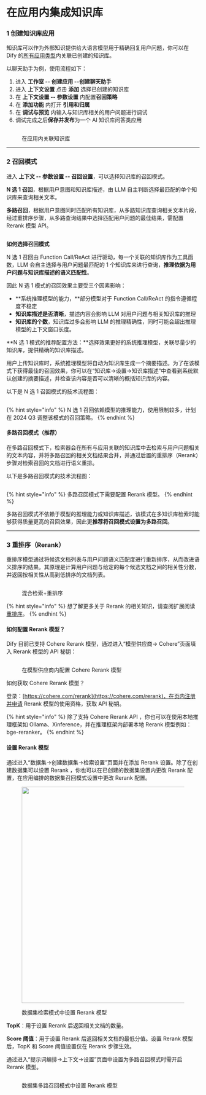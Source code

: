 # 在应用内集成知识库

### 1 创建知识库应用

知识库可以作为外部知识提供给大语言模型用于精确回复用户问题，你可以在 Dify 的[所有应用类型](../application-design/#application\_type)内关联已创建的知识库。

以聊天助手为例，使用流程如下：

1. 进入 **工作室 -- 创建应用 --创建聊天助手**
2. 进入 **上下文设置** 点击 **添加** 选择已创建的知识库
3. 在 **上下文设置 -- 参数设置** 内配置**召回策略**
4. 在 **添加功能** 内打开 **引用和归属**&#x20;
5. 在 **调试与预览** 内输入与知识库相关的用户问题进行调试
6. 调试完成之后**保存并发布**为一个 AI 知识库问答类应用

<figure><img src="../../.gitbook/assets/image (187).png" alt=""><figcaption><p>在应用内关联知识库</p></figcaption></figure>

***

### 2 召回模式

进入 **上下文 -- 参数设置 -- 召回设置**，可以选择知识库的召回模式。

**N 选 1 召回**，根据用户意图和知识库描述，由 LLM 自主判断选择最匹配的单个知识库来查询相关文本。

**多路召回**，根据用户意图同时匹配所有知识库，从多路知识库查询相关文本片段，经过重排序步骤，从多路查询结果中选择匹配用户问题的最佳结果，需配置 Rerank 模型 API。

<figure><img src="../../.gitbook/assets/image (189).png" alt=""><figcaption></figcaption></figure>

**如何选择召回模式**

N 选 1 召回由  Function Call/ReAct 进行驱动，每一个关联的知识库作为工具函数，LLM 会自主选择与用户问题最匹配的 1 个知识库来进行查询，**推理依据为用户问题与知识库描述的语义匹配性**。

因此 N 选 1 模式的召回效果主要受三个因素影响：

* **系统推理模型的能力，**部分模型对于 Function Call/ReAct 的指令遵循程度不稳定
* **知识库描述是否清晰**，描述内容会影响 LLM 对用户问题与相关知识库的推理
* **知识库的个数**，知识库过多会影响 LLM 的推理精确性，同时可能会超出推理模型的上下文窗口长度。

**N 选 1 模式的推荐配置方法：**选择效果更好的系统推理模型，关联尽量少的知识库，提供精确的知识库描述。

用户上传知识库时，系统推理模型将自动为知识库生成一个摘要描述。为了在该模式下获得最佳的召回效果，你可以在“知识库->设置->知识库描述”中查看到系统默认创建的摘要描述，并检查该内容是否可以清晰的概括知识库的内容。

以下是 N 选 1 召回模式的技术流程图：

<figure><img src="../../.gitbook/assets/image (190).png" alt=""><figcaption></figcaption></figure>

{% hint style="info" %}
N 选 1 召回依赖模型的推理能力，使用限制较多，计划在 2024 Q3 调整该模式的召回策略。
{% endhint %}

#### 多路召回模式（推荐） <a href="#duo-lu-zhao-hui-mo-shi" id="duo-lu-zhao-hui-mo-shi"></a>

在多路召回模式下，检索器会在所有与应用关联的知识库中去检索与用户问题相关的文本内容，并将多路召回的相关文档结果合并，并通过后置的重排序（Rerank）步骤对检索召回的文档进行语义重排。

以下是多路召回模式的技术流程图：

<figure><img src="https://docs.dify.ai/~gitbook/image?url=https%3A%2F%2F1288284732-files.gitbook.io%2F%7E%2Ffiles%2Fv0%2Fb%2Fgitbook-x-prod.appspot.com%2Fo%2Fspaces%252FCdDIVDY6AtAz028MFT4d%252Fuploads%252Fgit-blob-9bb237ea9a2b4cc09637e951e696d5b52eb31033%252Fimage.png%3Falt%3Dmedia&#x26;width=768&#x26;dpr=4&#x26;quality=100&#x26;sign=0790e257848b5e6c45ce226109aa1c2f5d54bae1c04d1e14dec9fa6a46bdee17" alt=""><figcaption></figcaption></figure>

{% hint style="info" %}
多路召回模式下需要配置 Rerank 模型。
{% endhint %}

多路召回模式不依赖于模型的推理能力或知识库描述，该模式在多知识库检索时能够获得质量更高的召回效果，因此更**推荐将召回模式设置为多路召回**。

***

### 3 重排序（Rerank）

重排序模型通过将候选文档列表与用户问题语义匹配度进行重新排序，从而改进语义排序的结果。其原理是计算用户问题与给定的每个候选文档之间的相关性分数，并返回按相关性从高到低排序的文档列表。

<figure><img src="../../.gitbook/assets/image (128).png" alt=""><figcaption><p>混合检索+重排序</p></figcaption></figure>

{% hint style="info" %}
想了解更多关于 Rerank 的相关知识，请查阅扩展阅读[重排序](integrate\_knowledge\_within\_application.md#zhong-pai-xu-rerank)。
{% endhint %}

#### 如何配置 Rerank 模型？

Dify 目前已支持 Cohere Rerank 模型，通过进入“模型供应商-> Cohere”页面填入 Rerank 模型的 API 秘钥：

<figure><img src="../../.gitbook/assets/image (112).png" alt=""><figcaption><p>在模型供应商内配置 Cohere Rerank 模型</p></figcaption></figure>

如何获取 Cohere Rerank 模型？

登录：[https://cohere.com/rerank](https://cohere.com/rerank)，在页内注册并申请 Rerank 模型的使用资格，获取 API 秘钥。

{% hint style="info" %}
除了支持 Cohere Rerank API ，你也可以在使用本地推理框架如 Ollama、Xinference，并在推理框架内部署本地 Rerank 模型例如： bge-reranker。
{% endhint %}

#### 设置 Rerank 模型

通过进入“数据集->创建数据集->检索设置”页面并在添加 Rerank 设置。除了在创建数据集可以设置 Rerank ，你也可以在已创建的数据集设置内更改 Rerank 配置，在应用编排的数据集召回模式设置中更改 Rerank 配置。

<figure><img src="../../.gitbook/assets/image (1) (1) (1) (1) (1) (1) (1) (1) (1) (1) (1) (1) (1) (1) (1) (1) (1) (1) (1).png" alt="" width="563"><figcaption><p>数据集检索模式中设置 Rerank 模型</p></figcaption></figure>

**TopK**：用于设置 Rerank 后返回相关文档的数量。

**Score 阈值**：用于设置 Rerank 后返回相关文档的最低分值。设置 Rerank 模型后，TopK 和 Score 阈值设置仅在 Rerank 步骤生效。

通过进入“提示词编排->上下文->设置”页面中设置为多路召回模式时需开启 Rerank 模型。

<figure><img src="../../.gitbook/assets/image (1) (1) (1) (1) (1) (1) (1) (1) (1) (1) (1) (1) (1) (1) (1) (1) (1) (1) (1) (1).png" alt=""><figcaption><p>数据集多路召回模式中设置 Rerank 模型</p></figcaption></figure>
